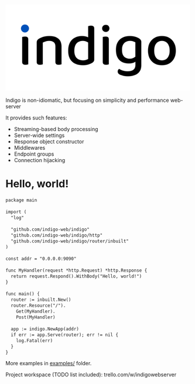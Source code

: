 <img src="indigo.svg" alt="This is just a logo" title="What are you looking for?"/>

Indigo is non-idiomatic, but focusing on simplicity and performance web-server

It provides such features:
- Streaming-based body processing
- Server-wide settings
- Response object constructor
- Middlewares
- Endpoint groups
- Connection hijacking

# Hello, world!

```golang
package main

import (
  "log"
  
  "github.com/indigo-web/indigo"
  "github.com/indigo-web/indigo/http"
  "github.com/indigo-web/indigo/router/inbuilt"
)

const addr = "0.0.0.0:9090"

func MyHandler(request *http.Request) *http.Response {
  return request.Respond().WithBody("Hello, world!")
}

func main() {
  router := inbuilt.New()
  router.Resource("/").
    Get(MyHandler).
    Post(MyHandler)

  app := indigo.NewApp(addr)
  if err := app.Serve(router); err != nil {
    log.Fatal(err)
  }
}
```

More examples in [examples/](https://github.com/indigo-web/indigo/tree/master/examples) folder.

Project workspace (TODO list included): trello.com/w/indigowebserver
